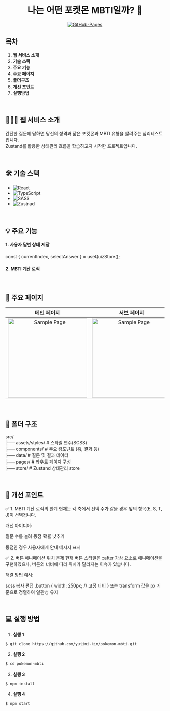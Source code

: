 <div align="center">

  <br />
  <h1> 나는 어떤 포켓몬 MBTI일까? 🧠</h1>
  <a href="#">
  <img src="https://img.shields.io/badge/GitHub%20Pages-Active-AEF359?&logo=github&logoColor=white" alt="GitHub-Pages" />
  </a>
  <br />
</div>

## 목차

1. **웹 서비스 소개**
2. **기술 스택**
3. **주요 기능**
4. **주요 페이지**
5. **폴더구조**
6. **개선 포인트**
7. **실행방법**

<br />

## 💁🏻‍♂ 웹 서비스 소개

간단한 질문에 답하면 당신의 성격과 닮은 포켓몬과 MBTI 유형을 알려주는 심리테스트입니다.  
Zustand를 활용한 상태관리 흐름을 학습하고자 시작한 프로젝트입니다.

<br />

## 🛠 기술 스택

- ![React](https://img.shields.io/badge/-React-61DAFB?&logo=react&logoColor=white)
- ![TypeScript](https://img.shields.io/badge/Typescript-3178C6?style=flat-square&logo=Typescript&logoColor=white)
- ![SASS](https://img.shields.io/badge/Sass-CC6699?style=flat-square&logo=Sass&logoColor=white)
- ![Zustnad](https://img.shields.io/badge/-Zustnad-413C36?&logo=Zustnad&logoColor=white)

<br />

## 💡 주요 기능

#### 1. 사용자 답변 상태 저장

const { currentIndex, selectAnswer } = useQuizStore();

#### 2. MBTI 계산 로직

<br />

## 📄 주요 페이지

|                               메인 페이지                               |                               서브 페이지                               |
| :---------------------------------------------------------------------: | :---------------------------------------------------------------------: |
| <img src="./images/sample_page.png" alt="Sample Page" height="250px" /> | <img src="./images/sample_page.png" alt="Sample Page" height="250px" /> |

<br />

## 📁 폴더 구조

src/<br />
├── assets/styles/ # 스타일 변수(SCSS)<br />
├── components/ # 주요 컴포넌트 (홈, 결과 등)<br />
├── data/ # 질문 및 결과 데이터<br />
├── pages/ # 라우트 페이지 구성<br />
├── store/ # Zustand 상태관리 store<br />

<br />

## 🧪 개선 포인트

✅ 1. MBTI 계산 로직의 한계
현재는 각 축에서 선택 수가 같을 경우 앞의 항목(E, S, T, J)이 선택됩니다.

개선 아이디어:

질문 수를 늘려 동점 확률 낮추기

동점인 경우 사용자에게 안내 메시지 표시

✅ 2. 버튼 애니메이션 위치 문제
현재 버튼 스타일은 ::after 가상 요소로 애니메이션을 구현하였으나, 버튼의 너비에 따라 위치가 달라지는 이슈가 있습니다.

해결 방법 예시:

scss
복사
편집
.button {
width: 250px; // 고정 너비
}
또는 transform 값을 px 기준으로 정렬하여 일관성 유지

<br/>

## 💻 실행 방법

1. **실행 1**

```bash
$ git clone https://github.com/yujini-kim/pokemon-mbti.git

```

2. **실행 2**

```bash
$ cd pokemon-mbti
```

3. **실행 3**

```bash
$ npm install
```

4. **실행 4**

```bash
$ npm start
```
